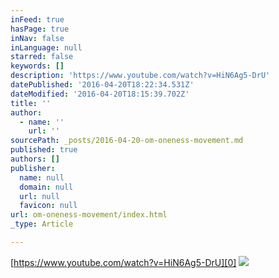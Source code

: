 ```yaml
---
inFeed: true
hasPage: true
inNav: false
inLanguage: null
starred: false
keywords: []
description: 'https://www.youtube.com/watch?v=HiN6Ag5-DrU'
datePublished: '2016-04-20T18:22:34.531Z'
dateModified: '2016-04-20T18:15:39.702Z'
title: ''
author:
  - name: ''
    url: ''
sourcePath: _posts/2016-04-20-om-oneness-movement.md
published: true
authors: []
publisher:
  name: null
  domain: null
  url: null
  favicon: null
url: om-oneness-movement/index.html
_type: Article

---
```

[https://www.youtube.com/watch?v=HiN6Ag5-DrU][0]
![](https://s3-us-west-2.amazonaws.com/the-grid-img/p/52c6d3e3217265170a8aa240f7206a1c1aeeda6c.jpg)

[0]: https://www.youtube.com/watch?v=HiN6Ag5-DrU